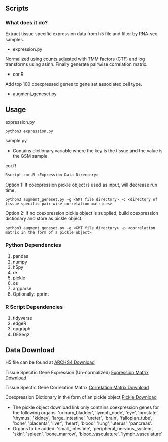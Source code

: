 ## Scripts

### What does it do?
Extract tissue specific expression data from h5 file and filter by RNA-seq samples. 
- expression.py

Normalized using counts adjusted with TMM factors (CTF) and log transforms using asinh. Finally generate pairwise correlation matrix. 
- cor.R <absolute or relative out directory>

Add top 100 coexpressed genes to gene set associated cell type.
- augment_geneset.py

## Usage
expression.py  
```bash
python3 expression.py
```
sample.py

- Contains dictionary variable where the key is the tissue and the value is the GSM sample.

cor.R
```bash
Rscript cor.R <Expression Data Directory>
```

Option 1: If coexpression pickle object is used as input, will decrease run time.
```
python3 augment_geneset.py -g <GMT file directory> -c <directory of tissue specific pair-wise correlation matrices> 
```

Option 2: If no coexpression pickle object is supplied, build coexpression dictionary and store as pickle object.
```
python3 augment_geneset.py -g <GMT file directory> -p <correlation matrix in the form of a pickle object>
```

### Python Dependencies

1. pandas 
2. numpy 
3. h5py 
4. re
5. pickle
6. os 
7. argparse 
8. Optionally: pprint

### R Script Dependencies

1. tidyverse
2. edgeR
3. qpgraph
4. DESeq2

## Data Download
H5 file can be found at [ARCHS4 Download](https://maayanlab.cloud/archs4/download.html)

Tissue Specific Gene Expression (Un-normalized) [Expression Matrix Download](https://www.dropbox.com/sh/9f2e55b5raj2sce/AACD_elmL0SWN3iIrHeYuEpua?dl=0)

Tissue Specfic Gene Correlation Matrix [Correlation Matrix Download](https://www.dropbox.com/sh/lyl9p6iztglnct2/AABr4GYjpB9R3EGpSrV6LjfSa?dl=0)

Coexpression Dictionary in the form of an pickle object [Pickle Download](https://www.dropbox.com/sh/wbctf3x8pfdfw8w/AAC3ckXGkWR6YfvLZhnMELIDa?dl=0)
- The pickle object download link only contains coexpression genes for the following organs: 'urinary_bladder', 'lymph_node', 'eye', 'prostate', 'thymus', 'kidney', 'large_intestine', 'ureter', 'brain', 'fallopian_tube', 'bone', 'placenta', 'liver', 'heart', 'blood', 'lung', 'uterus', 'pancreas'.
- Organs to be added: 'small_intestine', 'peripheral_nervous_system', 'skin', 'spleen', 'bone_marrow', 'blood_vasculature', 'lymph_vasculature'
